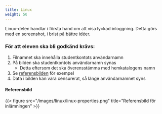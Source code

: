 ```yaml
---
title: Linux
weight: 50
---
```


Linux-delen handlar i första hand om att visa lyckad inloggning. Detta görs med
en screenshot, i brist på bättre idéer.

### För att eleven ska bli godkänd krävs:

1. Filnamnet ska innehålla studentkontots användarnamn
1. På bilden ska studentkontots användarnamn synas
    + Detta eftersom det ska överensstämma med hemkatalogens namn
1. Se [referensbilden](#referensbild) för exempel
1. Data i bilden kan vara censurerat, så länge användarnamnet syns



#### Referensbild

{{< figure src="/images/linux/linux-properties.png" title="Referensbild för inlämningen" >}}
